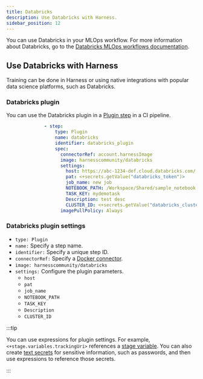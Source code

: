 ```yaml
---
title: Databricks
description: Use Databricks with Harness.
sidebar_position: 12
---
```


You can use Databricks in your MLOps workflow. For more information about Databricks, go to the [Databricks MLOps workflows documentation](https://docs.databricks.com/en/machine-learning/mlops/mlops-workflow.html).

## Use Databricks with Harness

Training can be done in Harness or using native integrations with popular data science platforms, such as Databricks.

### Databricks plugin

You can use the Databricks plugin in a [Plugin step](/docs/continuous-integration/use-ci/use-drone-plugins/run-a-drone-plugin-in-ci) in a CI pipeline.


```yaml
              - step:
                  type: Plugin
                  name: databricks
                  identifier: databricks_plugin
                  spec:
                    connectorRef: account.harnessImage
                    image: harnesscommunity/databricks
                    settings:
                      host: https://abc-1234-def.cloud.databricks.com/
                      pat: <+secrets.getValue("databricks_token")>
                      job_name: new job
                      NOTEBOOK_PATH: /Workspace/Shared/sample_notebook
                      TASK_KEY: mydemotask
                      Description: test desc
                      CLUSTER_ID: <+secrets.getValue("databricks_clusterId")>
                    imagePullPolicy: Always
```

### Databricks plugin settings

*  `type: Plugin`
*  `name:` Specify a step name.
*  `identifier:` Specify a unique step ID.
*  `connectorRef:` Specify a [Docker connector](/docs/platform/connectors/cloud-providers/ref-cloud-providers/docker-registry-connector-settings-reference).
*  `image: harnesscommunity/databricks`
*  `settings:` Configure the plugin parameters.
   * `host`
   * `pat`
   * `job_name`
   * `NOTEBOOK_PATH`
   * `TASK_KEY`
   * `Description`
   * `CLUSTER_ID`

:::tip

You can use expressions for plugin settings. For example, `<+stage.variables.trackingUri>` references a [stage variable](/docs/platform/pipelines/add-a-stage#stage-variables). You can also create [text secrets](/docs/platform/secrets/add-use-text-secrets) for sensitive information, such as passwords, and then use expressions to reference those secrets.

:::
